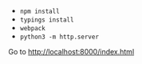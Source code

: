 - `npm install`
- `typings install`
- `webpack`
- `python3 -m http.server`

Go to <http://localhost:8000/index.html>
